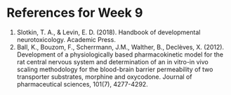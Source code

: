# References for Week 9

1. Slotkin, T. A., & Levin, E. D. (2018). Handbook of developmental neurotoxicology. Academic Press.
2. Ball, K., Bouzom, F., Scherrmann, J.M., Walther, B., Declèves, X. (2012). Development of a physiologically based pharmacokinetic model for the rat central nervous system and determination of an in vitro-in vivo scaling methodology for the blood-brain barrier permeability of two transporter substrates, morphine and oxycodone. Journal of pharmaceutical sciences, 101(7), 4277-4292.
